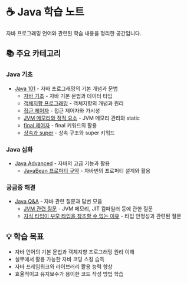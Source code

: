# ☕ Java 학습 노트

자바 프로그래밍 언어와 관련된 학습 내용을 정리한 공간입니다.

## 📚 주요 카테고리

### Java 기초
- [Java 101](./101/README.md) - 자바 프로그래밍의 기본 개념과 문법
  - [자바 기초](./101/java_basics.md) - 자바 기본 문법과 데이터 타입
  - [객체지향 프로그래밍](./101/object_oriented_programming.md) - 객체지향의 개념과 원리
  - [접근 제어자](./101/access_modifiers.md) - 접근 제어자와 가시성
  - [JVM 메모리와 정적 요소](./101/jvm_memory_and_static.md) - JVM 메모리 관리와 static
  - [final 제어자](./101/final_modifiers.md) - final 키워드의 활용
  - [상속과 super](./101/inheritance_and_super.md) - 상속 구조와 super 키워드

### Java 심화
- [Java Advanced](./Java_Advanced/README.md) - 자바의 고급 기능과 활용
  - [JavaBean 프로퍼티 규약](./Java_Advanced/JavaBeanPropertyConvention.md) - 자바빈의 프로퍼티 설계와 활용

### 궁금증 해결
- [Java Q&A](./QnA/README.md) - 자바 관련 질문과 답변 모음
  - [JVM 관련 질문](./QnA/concepts/jvm_questions.md) - JVM 메모리, JIT 컴파일러 등에 관한 질문
  - [자식 타입이 부모 타입을 참조할 수 없는 이유](./QnA/concepts/why_child_cannot_reference_parent.md) - 타입 안정성과 관련된 질문

## 💡 학습 목표
- 자바 언어의 기본 문법과 객체지향 프로그래밍 원리 이해
- 실무에서 활용 가능한 자바 코딩 스킬 습득
- 자바 프레임워크와 라이브러리 활용 능력 향상
- 효율적이고 유지보수가 용이한 코드 작성 방법 학습 